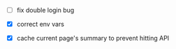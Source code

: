 - [ ] fix double login bug

- [x] correct env vars
- [x] cache current page's summary to prevent hitting API
